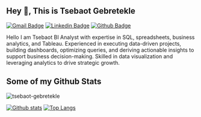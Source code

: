 ## Hey 👋, This is Tsebaot Gebretekle
[![Gmail Badge](https://img.shields.io/badge/-tsebaothiluf@gmail.com-c14438?style=flat&logo=Gmail&logoColor=white&link=mailto:tsebaothiluf@gmail.com)](mailto:tsebaothiluf@gmail.com) 
[![Linkedin Badge](https://img.shields.io/badge/-tsebaot-gebretekle-0072b1?style=flat&logo=Linkedin&logoColor=white&link=https://www.linkedin.com/in/tsebaot-gebretekle/)](https://www.linkedin.com/in/tsebaot-gebretekle/) [![Github Badge](https://img.shields.io/badge/-tsebaot-gebretekle-grey?style=flat&logo=github&logoColor=white&link=https://github.com/tsebaot-gebretekle/)](https://www.github.com/tsebaot-gebretekle/) <p align='left'>Hello I am Tsebaot BI Analyst with expertise in SQL, spreadsheets, business analytics, and Tableau. Experienced in executing data-driven projects, building dashboards, optimizing queries, and deriving actionable insights to support business decision-making. Skilled in data visualization and leveraging analytics to drive strategic growth.</p>
## Some of my Github Stats
<p align=left> <img src=https://komarev.com/ghpvc/?username=tsebaot-gebretekle alt=tsebaot-gebretekle /> </p>

[![Github stats](https://github-readme-stats.vercel.app/api?username=tsebaot-gebretekle&show_icons=true&include_all_commits=true)](https://github.com/tsebaot-gebretekle/github-readme-stats)
[![Top Langs](https://github-readme-stats.vercel.app/api/top-langs/?username=tsebaot-gebretekle&layout=compact)](https://github.com/tsebaot-gebretekle/github-readme-stats)
